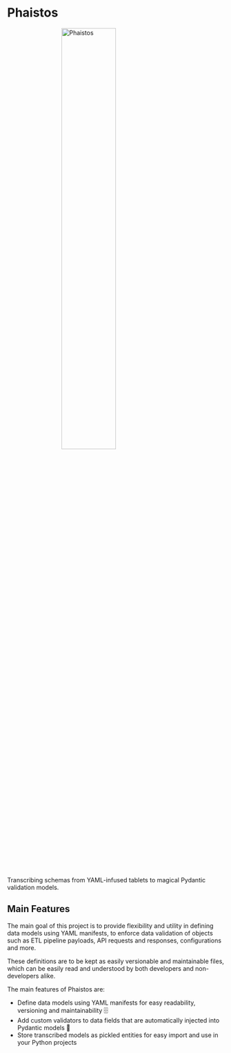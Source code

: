# Phaistos

<img
    src="assets/phaistos.png"
    alt="Phaistos"
    style="display: block; margin-left: auto; margin-right: auto; width: 50%;"
/>

Transcribing schemas from YAML-infused tablets to magical Pydantic validation models.

## Main Features

The main goal of this project is to provide flexibility and utility in defining data models using YAML manifests,
to enforce data validation of objects such as ETL pipeline payloads, API requests and responses, configurations and more.

These definitions are to be kept as easily versionable and maintainable files, which can be easily read and understood by
both developers and non-developers alike.

The main features of Phaistos are:

* Define data models using YAML manifests for easy readability, versioning and maintainability 🗄️
* Add custom validators to data fields that are automatically injected into Pydantic models 💉
* Store transcribed models as pickled entities for easy import and use in your Python projects

